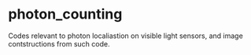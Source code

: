 # photon_counting
Codes relevant to photon localiastion on visible light sensors, and image contstructions from such code. 
